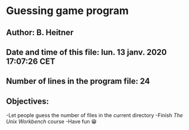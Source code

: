 # Guessing game program
## Author: B. Heitner
## Date and time of this file:  lun. 13 janv. 2020 17:07:26 CET
## Number of lines in the program file: 24
## Objectives:
-Let people guess the number of files in the current directory
-Finish *The Unix Workbench* course
-Have fun :grin:

